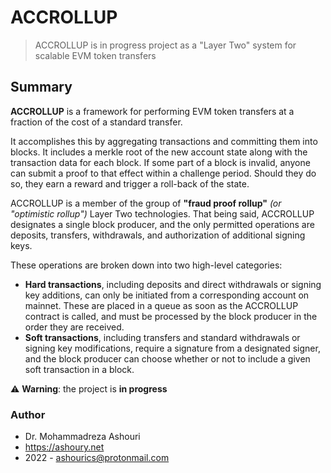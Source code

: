 

# ACCROLLUP
> ACCROLLUP is in progress project as a "Layer Two" system for scalable EVM token transfers



## Summary
**ACCROLLUP** is a framework for performing EVM token transfers at a fraction of the cost of a standard transfer.

It accomplishes this by aggregating transactions and committing them into blocks. It includes a merkle root of the new account state along with the transaction data for each block. If some part of a block is invalid, anyone can submit a proof to that effect within a challenge period. Should they do so, they earn a reward and trigger a roll-back of the state.

ACCROLLUP is a member of the group of **"fraud proof rollup"** _(or "optimistic rollup")_ Layer Two technologies. That being said, ACCROLLUP  designates a single block producer, and the only permitted operations are deposits, transfers, withdrawals, and authorization of additional signing keys.

These operations are broken down into two high-level categories:

- **Hard transactions**, including deposits and direct withdrawals or signing key additions, can only be initiated from a corresponding account on mainnet. These are placed in a queue as soon as the ACCROLLUP contract is called, and must be processed by the block producer in the order they are received.
- **Soft transactions**, including transfers and standard withdrawals or signing key modifications, require a signature from a designated signer, and the block producer can choose whether or not to include a given soft transaction in a block.



⚠️ **Warning**: the project is **in progress** 



### Author

   - Dr. Mohammadreza Ashouri
   - https://ashoury.net
   - 2022 - ashourics@protonmail.com
   
